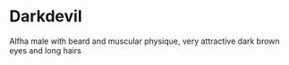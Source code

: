 # Darkdevil
Alfha male with beard and muscular physique, very attractive dark brown eyes and long hairs

